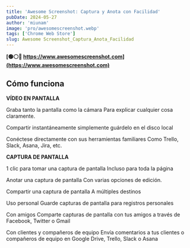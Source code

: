 ```yaml
---
title: 'Awesome Screenshot: Captura y Anota con Facilidad'
pubDate: 2024-05-27
author: 'miunam'
image: 'pro/awesomescreenshot.webp'
tags: ['Chrome Web Store']
slug: Awesome Screenshot_Captura_Anota_Facilidad
---
```

**[🟢⚪️🔴 https://www.awesomescreenshot.com](https://www.awesomescreenshot.com)**

## **Cómo funciona**

**VÍDEO EN PANTALLA**

Graba tanto la pantalla como la cámara
Para explicar cualquier cosa claramente.

Compartir instantáneamente
simplemente guárdelo en el disco local

Conéctese directamente con sus herramientas familiares
Como Trello, Slack, Asana, Jira, etc.

**CAPTURA DE PANTALLA**

1 clic para tomar una captura de pantalla
Incluso para toda la página

Anotar una captura de pantalla
Con varias opciones de edición.

Compartir una captura de pantalla
A múltiples destinos

Uso personal
Guarde capturas de pantalla para registros personales

Con amigos
Comparte capturas de pantalla con tus amigos a través de Facebook, Twitter o Gmail


Con clientes y compañeros de equipo
Envía comentarios a tus clientes o compañeros de equipo en Google Drive, Trello, Slack o Asana